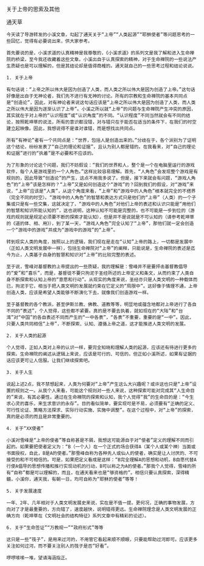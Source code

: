 关于上帝的思索及其他

通天草


    今天读了导游转发的小溪文章，勾起了通天关于“上帝”“人类起源”“耶稣使者”等问题思考的一些回忆，觉得有必要说出来，供大家参考。

    首先要说的是，小溪求道的认真精神是我尊敬的，《小溪求道》的系列文是我了解和进入生命禅院的桥梁，至今我还收藏着这些文章。小溪出自于认真探索的精神，对于生命禅院的一些说法产生质疑也是可以理解的，但是其结论却是值得商榷的。通天就自己的一些思考过程和结论说说。

    1. 关于上帝

    有句话说：“上帝之所以伟大是因为创造了人类，而人类之所以伟大是因为创造了上帝。”这句话好像是出自于无神论者，我们先不进行有无神的讨论。所有的宗教和生命禅院的基本共同点是“创造论”，因此，对有神论者来说这句话应该是“上帝之所以伟大是因为创造了人类，而人类之所以伟大是因为逐渐认识了上帝”。小溪之所以就“上帝”的问题与生命禅院产生冲突的原因，其实就在于对上帝的“认识程度”或“认识角度”的不同。“认识程度”不同当然就会有不同的结论，按照乾坤草的说法，所有的意识都没错，对与错只在于能否在适当的条件下，在我们的时空建立起映像。因此，我想说得不是谁对谁错，而是想找出共同点。

    所有“有神论”者有一个共同点是：“世界，包括人是创造出来的。”分歧在于，各个派别为了证明这个结论，纷纷发表了“自己的理论和证据”，且认为别人都是错的。在我看来，对“自己的理论和证据”进行的“执着”是不必要和不应该的。

    为了形象的讨论这个问题，我们不妨假设：“我们的世界和人，整个是一个在电脑里运行的游戏软件，每个人是游戏里的一个人角色。”这样比较容易理解。首先，“人角色”会发现整个游戏是有规则的，因此导致“创造论”的产生，这点不用我多说了。但是，接下来就会有问题，“游戏人角色”的“上帝”该是怎样的？“上帝”又是如何创造这个“游戏”的？回到我们的假设，对“游戏”来说，“上帝”应该是“人类”，从这个角度来看，“上帝”和“游戏中的人角色”根本就完全的不搭界（完全不同的时空）。“游戏中的人角色”的智慧和表达方式只是他们的“上帝”（人类）的一个子集或只是有一些交集，这就决定了，“游戏中的人角色”对他们上帝的表述和认识只能是“用他们的智慧和知识所能认知的”，这也说明，这种认知不可能是完整的，也不可能是一步到位的（游戏的规则就是规定必须要不断的探索才能认知），但是并不是说就是不可认知的（请参考乾坤草的《道的体、相、用》），到了某一天，“游戏人角色”完全认知了“上帝”，那他们就一定会创造一个“游戏中的游戏”并成为“游戏中的游戏”的“上帝”。

    转到现实人类的角度，按照以上的逻辑，我们现在是走在“认知”上帝的路上，一切都是发展中（正如人类文明发展中一样），包括生命禅院对“上帝”的阐释，只能说是，生命禅院的表述是迄今为止，人类基于自身的智慧和知识对“上帝”的比较完整的表述。

    至于说，雪峰对基督教的上帝提出的一些质疑，我的理解是：雪峰并不是要抨击基督教倡导的“爱”和“喜乐”，而是，基督徒不要只拘泥于圣经所述的上帝定义和条文，从而约束了人类自身不断探索和认知上帝的“意愿和行动”。从现实的角度来说，圣经亦只是人类文明的一种载体而已，拘泥于它，相当于把人类文明的发展就约束在它定义的“局限中”。这好像于情理不通，上帝创造人类，应该是希望人类能够不断演化下去，就像我们创造游戏一样。

    至于基督教的各个教派，甚至伊斯兰教、佛教、道教等等，明显地或蕴含地都对上帝进行了各自不同的“表述”，个人觉得，这些都不紧要。真的是不要去执着，就如现在的“大陆”和“台湾”对“中国”的各自表述不同而产生的“一中各表”，“各表”不重要，重要的是“一中”。因此，只要人类共同相信“上帝”，不断探索、认知、遵循上帝之道，这才能推进人类文明的发展。

    2. 关于人类的起源

    个人觉得，正如人类对上帝的认识一样，要完全知晓和理解人类的起源，应该还有待进行更多的探索。生命禅院的阐述从逻辑上来说，应该是可行的、可信的，但正如小溪所述，如果有证据的话应该更可让人信服。让我们继续探索吧。

    3. 关于人生

    说起上述2点，我不禁想起来，人类为何要对“上帝”产生这么大兴趣呢？或许这也只是“上帝”设置的规则之一。从我个人来看，可能这个规则对一些人来说，这种探索可能对完成其“人生命目的”来说，有其必要性。通过在生命禅院的探索和认知，我个人觉得“我”的生命目的是：“今生求心灵的喜乐，来生求意识的永存”。目的看似简单，要实现可是不易，必须要有“正确的定义、可行性论证、策略方法探求、实际行动实施、实施中调整”。在这个过程中，对“上帝”的探索，真的是必须的而且是非常重要的。

    4. 关于“XX使者”

    小溪对雪峰是“上帝的使者”等自称甚是不屑，我想这可能源自于对“使者”定义的理解不同而引起的。如果要把使者定义为：“B（一个人）在一个正式的场合获得A（某个人或某个神）当面或书面授权，自此，B是A的使者。”那雪峰自称为各种先人或仙人的使者，确实是让人讨厌的、不可接受的和不可相信的。可是，如果把定义看成是这样：“B完全理解A的思想和动机，B自愿代替A行使A倡导的思想传播和推行实现动机的行动，B可以称之为A的使者。”那我个人觉得，雪峰的所有“自称”都是可以理解的，而且，在通天看来也是“够资格的”。相信只要认真探索，深得精髓，小溪你，通天我，有朝一日，均可自称为“耶稣的使者”等等！

    5. 关于发展速度
 
    一年、2年、几年相对于人类文明发展史来说，实在是不值一提。更何况，正确的事物发展，方向对了才是最重要的，方向错了，速度越快，说明错得更远。生命禅院理念是人类文明发展的正确方向（乾坤草在《文明社会的结构特征》系列文章中有精彩的论述）。

    6. 关于“生命签证”“万教规一”“政府形式”等等

    这只是一些“筏子”，是用来过河的，不用管它看起来顺不顺眼，只要能帮助过河即可。应该更多关注如何过河，而不要关注别人的筏子是否“好看”。

    啰啰嗦嗦一堆，望请海涵指正。



